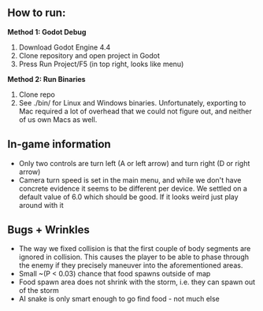 ## How to run:

**Method 1: Godot Debug**

1. Download Godot Engine 4.4
2. Clone repository and open project in Godot
3. Press Run Project/F5 (in top right, looks like menu)

**Method 2: Run Binaries**

1. Clone repo
2. See ./bin/ for Linux and Windows binaries. Unfortunately, exporting to Mac required a lot of overhead that we could not figure out, and neither of us own Macs as well.

## In-game information
* Only two controls are turn left (A or left arrow) and turn right (D or right arrow)
* Camera turn speed is set in the main menu, and while we don't have concrete evidence it seems to be different per device. We settled on a default value of 6.0 which should be good. If it looks weird just play around with it

## Bugs + Wrinkles
* The way we fixed collision is that the first couple of body segments are ignored in collision. This causes the player to be able to phase through the enemy if they precisely maneuver into the aforementioned areas.
* Small ~(P < 0.03) chance that food spawns outside of map
* Food spawn area does not shrink with the storm, i.e. they can spawn out of the storm
* AI snake is only smart enough to go find food - not much else

